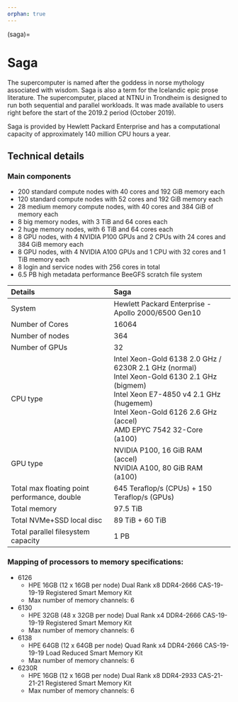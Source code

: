 ```yaml
---
orphan: true
---
```


(saga)=

# Saga

The supercomputer is named after the goddess in norse mythology associated with wisdom. Saga is also a term for the Icelandic epic prose literature. The supercomputer, placed at NTNU in Trondheim is designed to run both sequential and parallel workloads. It was made available to users right before the start of the 2019.2 period (October 2019).

Saga is provided by Hewlett Packard Enterprise and has a computational capacity of approximately 140 million CPU hours a year.


## Technical details

### Main components

* 200 standard compute nodes with 40 cores and 192 GiB memory each
* 120 standard compute nodes with 52 cores and 192 GiB memory each
* 28 medium memory compute nodes, with 40 cores and 384 GiB of memory each
* 8 big memory nodes, with 3 TiB and 64 cores each
* 2 huge memory nodes, with 6 TiB and 64 cores each
* 8 GPU nodes, with 4 NVIDIA P100 GPUs and 2 CPUs with 24 cores and 384 GiB memory each
* 8 GPU nodes, with 4 NVIDIA A100 GPUs and 1 CPU with 32 cores and 1 TiB memory each
* 8 login and service nodes with 256 cores in total
* 6.5 PB high metadata performance BeeGFS scratch file system

| Details     | Saga     |
| :------------- | :------------- |
| System     |Hewlett Packard Enterprise - Apollo 2000/6500 Gen10  |
| Number of Cores     |	16064  |
| Number of nodes     |	364  |
| Number of GPUs | 32 |
| CPU type     |	Intel Xeon-Gold 6138 2.0 GHz / 6230R 2.1 GHz (normal)<br> Intel Xeon-Gold 6130 2.1 GHz (bigmem)<br> Intel Xeon E7-4850 v4 2.1 GHz (hugemem)<br> Intel Xeon-Gold 6126 2.6 GHz (accel)<br> AMD EPYC 7542 32-Core (a100)  |
| GPU type     |    NVIDIA P100, 16 GiB RAM (accel)<br> NVIDIA A100, 80 GiB RAM (a100) |
| Total max floating point performance, double     |	645 Teraflop/s (CPUs) + 150 Teraflop/s (GPUs) |
| Total memory     |	97.5 TiB  |
| Total NVMe+SSD local disc | 89 TiB + 60 TiB |
| Total parallel filesystem capacity     |	1 PB  |


### Mapping of processors to memory specifications:

- 6126
  - HPE 16GB (12 x 16GB per node) Dual Rank x8 DDR4-2666 CAS-19-19-19 Registered Smart Memory Kit
  - Max number of memory channels: 6
- 6130
  - HPE 32GB (48 x 32GB per node) Dual Rank x4 DDR4-2666 CAS-19-19-19 Registered Smart Memory Kit
  - Max number of memory channels: 6
- 6138
  - HPE 64GB (12 x 64GB per node) Quad Rank x4 DDR4-2666 CAS-19-19-19 Load Reduced Smart Memory Kit
  - Max number of memory channels: 6
- 6230R
  - HPE 16GB (12 x 16GB per node) Dual Rank x8 DDR4-2933 CAS-21-21-21 Registered Smart Memory Kit
  - Max number of memory channels: 6
